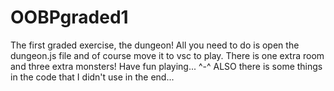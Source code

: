 # OOBPgraded1
The first graded exercise, the dungeon!
All you need to do is open the dungeon.js file and of course  move it to vsc to play. There is one extra room and three extra monsters! Have fun playing... ^-^
ALSO there is some things in the code that I didn't use in the end...
